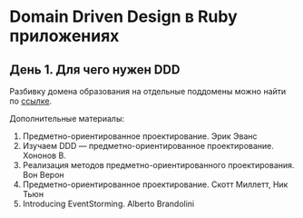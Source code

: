 # Domain Driven Design в Ruby приложениях

## День 1. Для чего нужен DDD

Разбивку домена образования на отдельные поддомены можно найти по [ссылке](https://app.holst.so/share/b/2afa9779-77cc-407e-bc81-e9db0f7af740).

Дополнительные материалы:
1. Предметно-ориентированное проектирование. Эрик Эванс
2. Изучаем DDD — предметно-ориентированное проектирование. Хононов В.
3. Реализация методов предметно-ориентированного проектирования. Вон Верон
4. Предметно-ориентированное проектирование. Скотт Миллетт, Ник Тьюн
5. Introducing EventStorming. Alberto Brandolini